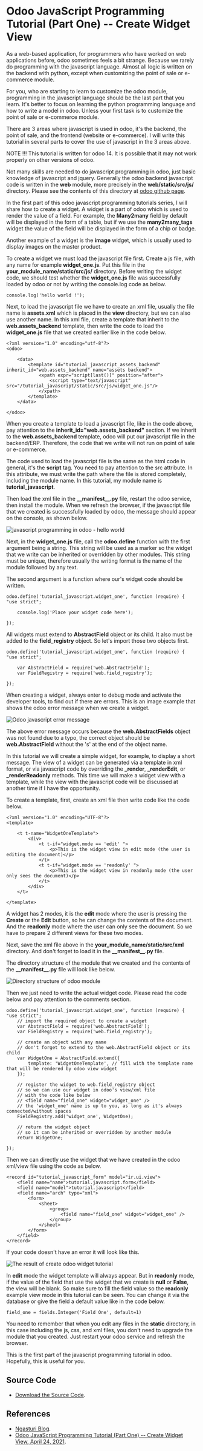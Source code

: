 # Odoo JavaScript Programming Tutorial (Part One) -- Create Widget View

As a web-based application, for programmers who have worked on web
applications before, odoo sometimes feels a bit strange. Because we
rarely do programming with the javascript language. Almost all logic is
written on the backend with python, except when customizing the point of
sale or e-commerce module.

For you, who are starting to learn to customize the odoo module,
programming in the javascript language should be the last part that you
learn. It's better to focus on learning the python programming language
and how to write a model in odoo. Unless your first task is to customize
the point of sale or e-commerce module.

There are 3 areas where javascript is used in odoo, it's the backend,
the point of sale, and the frontend (website or e-commerce). I will
write this tutorial in several parts to cover the use of javascript in
the 3 areas above.

NOTE !!! This tutorial is written for odoo 14. It is possible that it
may not work properly on other versions of odoo.

Not many skills are needed to do javascript programming in odoo, just
basic knowledge of javascript and jquery. Generally the odoo backend
javascript code is written in the **web** module, more precisely in the
**web/static/src/js/** directory. Please see the contents of this
directory at [odoo github page](https://github.com/odoo/odoo/tree/14.0/addons/web).

In the first part of this odoo javascript programming tutorials series,
I will share how to create a widget. A widget is a part of odoo which is
used to render the value of a field. For example, the **Many2many**
field by default will be displayed in the form of a table, but if we use
the **many2many\_tags** widget the value of the field will be displayed
in the form of a chip or badge.

Another example of a widget is the **image** widget, which is usually
used to display images on the master product.

To create a widget we must load the javascript file first. Create a js
file, with any name for example **widget\_one.js**. Put this file in the
**your\_module\_name/static/src/js/** directory. Before writing the
widget code, we should test whether the **widget\_one.js** file was
successfully loaded by odoo or not by writing the console.log code as
below.

```
console.log('hello world !');
```

Next, to load the javascript file we have to create an xml file, usually
the file name is **assets.xml** which is placed in the **view**
directory, but we can also use another name. In this xml file, create a
template that inherit to the **web.assets\_backend** template, then
write the code to load the **widget\_one.js** file that we created
earlier like in the code below.

```
<?xml version="1.0" encoding="utf-8"?>
<odoo>

    <data>
        <template id="tutorial_javascript_assets_backend" inherit_id="web.assets_backend" name="assets backend">
            <xpath expr="script[last()]" position="after">
                <script type="text/javascript" src="/tutorial_javascript/static/src/js/widget_one.js"/>
            </xpath>
        </template>
    </data>

</odoo>
```

When you create a template to load a javascript file, like in the code
above, pay attention to the **inherit\_id="web.assets\_backend"**
section. If we inherit to the **web.assets\_backend** template, odoo
will put our javascript file in the backend/ERP. Therefore, the code
that we write will not run on point of sale or e-commerce.

The code used to load the javascript file is the same as the html code
in general, it's the **script** tag. You need to pay attention to the
src attribute. In this attribute, we must write the path where the file
is stored completely, including the module name. In this tutorial, my
module name is **tutorial\_javascript**.

Then load the xml file in the **\_\_manifest\_\_.py** file, restart the
odoo service, then install the module. When we refresh the browser, if
the javascript file that we created is successfully loaded by odoo, the
message should appear on the console, as shown below.

![javascript programming in odoo - hello world](odoo_javascript_hello_world.png)

Next, in the **widget\_one.js** file, call the **odoo.define** function
with the first argument being a string. This string will be used as a
marker so the widget that we write can be inherited or overridden by
other modules. This string must be unique, therefore usually the writing
format is the name of the module followed by any text.

The second argument is a function where our's widget code should be
written.

```
odoo.define('tutorial_javascript.widget_one', function (require) {
"use strict";

    console.log('Place your widget code here');

});
```

All widgets must extend to **AbstractField** object or its child. It
also must be added to the **field\_registry** object. So let's import
those two objects first.

```
odoo.define('tutorial_javascript.widget_one', function (require) {
"use strict";

    var AbstractField = require('web.AbstractField');
    var FieldRegistry = require('web.field_registry');

});
```

When creating a widget, always enter to debug mode and activate the
developer tools, to find out if there are errors. This is an image
example that shows the odoo error message when we create a widget.


![Odoo javascript error message](odoo_javascript_error_message.png)


The above error message occurs because the **web.AbstractFields** object
was not found due to a typo, the correct object should be
**web.AbstractField** without the 's' at the end of the object name.

In this tutorial we will create a simple widget, for example, to display
a short message. The view of a widget can be generated via a template in
xml format, or via javascript code by overriding the **\_render**,
**\_renderEdit**, or **\_renderReadonly** methods. This time we will
make a widget view with a template, while the view with the javascript
code will be discussed at another time if I have the opportunity.

To create a template, first, create an xml file then write code like the
code below.

```
<?xml version="1.0" encoding="UTF-8"?>
<template>

    <t t-name="WidgetOneTemplate">
        <div>
            <t t-if="widget.mode == 'edit' ">
                <p>This is the widget view in edit mode (the user is editing the document)</p>
            </t>
            <t t-if="widget.mode == 'readonly' ">
                <p>This is the widget view in readonly mode (the user only sees the document)</p>
            </t>
        </div>
    </t>

</template>
```

A widget has 2 modes, it is the **edit** mode where the user is pressing
the **Create** or the **Edit** button, so he can change the contents of
the document. And the **readonly** mode where the user can only see the
document. So we have to prepare 2 different views for these two modes.

Next, save the xml file above in the
**your\_module\_name/static/src/xml** directory. And don't forget to
load it in the **\_\_manifest\_\_.py** file.

The directory structure of the module that we created and the contents
of the **\_\_manifest\_\_.py** file will look like below.

![Directory structure of odoo module](odoo_widget_tutorial_directory_structure.png)

Then we just need to write the actual widget code. Please read the code
below and pay attention to the comments section.

```
odoo.define('tutorial_javascript.widget_one', function (require) {
"use strict";
    // import the required object to create a widget
    var AbstractField = require('web.AbstractField');
    var FieldRegistry = require('web.field_registry');

    // create an object with any name
    // don't forget to extend to the web.AbstractField object or its child
    var WidgetOne = AbstractField.extend({
        template: 'WidgetOneTemplate', // fill with the template name that will be rendered by odoo view widget
    });

    // register the widget to web.field_registry object
    // so we can use our widget in odoo's view/xml file
    // with the code like below
    // <field name="field_one" widget="widget_one" />
    // the 'widget_one' name is up to you, as long as it's always connected/without spaces
    FieldRegistry.add('widget_one', WidgetOne);

    // return the widget object
    // so it can be inherited or overridden by another module
    return WidgetOne;

});
```

Then we can directly use the widget that we have created in the odoo
xml/view file using the code as below.

```
<record id="tutorial_javascript_form" model="ir.ui.view">
    <field name="name">tutorial.javascript.form</field>
    <field name="model">tutorial.javascript</field>
    <field name="arch" type="xml">
        <form>
            <sheet>
                <group>
                    <field name="field_one" widget="widget_one" />
                </group>
            </sheet>
        </form>
    </field>
</record>
```

If your code doesn't have an error it will look like this.

![The result of create odoo widget tutorial](an_odoo_widget_view.png)

In **edit** mode the widget template will always appear. But in
**readonly** mode, if the value of the field that use the widget that we
create is **null** or **False**, the view will be blank. So make sure to
fill the field value so the **readonly** example view mode in this
tutorial can be seen. You can change it via the database or give the
field a default value like in the code below.

```
field_one = fields.Integer('Field One', default=1)
```

You need to remember that when you edit any files in the **static**
directory, in this case including the js, css, and xml files, you don't
need to upgrade the module that you created. Just restart your odoo
service and refresh the browser.

This is the first part of the javascript programming tutorial in odoo.
Hopefully, this is useful for you.

## Source Code

-   [Download the Source Code](https://github.com/znry27/ngasturi-blog-english/tree/master/tutorial_javascript_odoo/part_one/tutorial_javascript).

## References

-   [Ngasturi Blog](https://en.ngasturi.id/).
-   [Odoo JavaScript Programming Tutorial (Part One) -- Create Widget View, April 24, 2021](https://en.ngasturi.id/2021/04/24/odoo-javascript-programming-tutorial-part-one-create-widget-view/).

